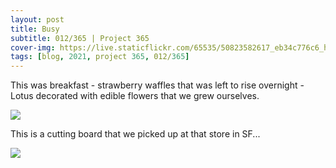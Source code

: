 ```yaml
---
layout: post
title: Busy
subtitle: 012/365 | Project 365
cover-img: https://live.staticflickr.com/65535/50823582617_eb34c776c6_h.jpg
tags: [blog, 2021, project 365, 012/365]
---
```

This was breakfast - strawberry waffles that was left to rise overnight - Lotus decorated with edible flowers that we grew ourselves.
<p class="post-img-wrap">
  <img src="https://live.staticflickr.com/65535/50829495783_bf75fd8548_h.jpg">
</p>
This is a cutting board that we picked up at that store in SF...
<p class="post-img-wrap">
  <img src="https://live.staticflickr.com/65535/50823582617_eb34c776c6_h.jpg">
</p>
